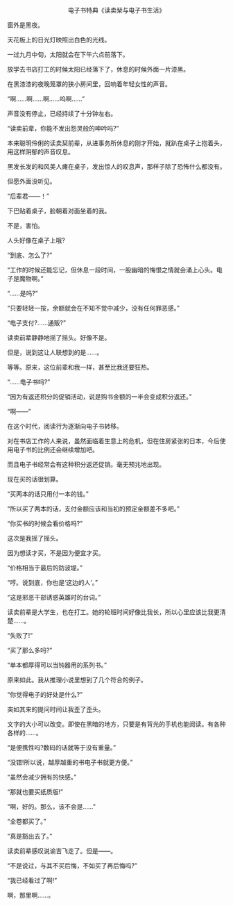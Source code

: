 <p align="center">电子书特典《读卖栞与电子书生活》</p>

窗外是黑夜。

天花板上的日光灯映照出白色的光线。

一过九月中旬，太阳就会在下午六点前落下。

放学去书店打工的时候太阳已经落下了，休息的时候外面一片漆黑。

在黑漆漆的夜晚笼罩的狭小房间里，回响着年轻女性的声音。

“啊……啊……啊……呜啊……”

声音没有停止，已经持续了十分钟左右。

“读卖前辈，你能不发出怨灵般的呻吟吗?”

本来聪明伶俐的读卖栞前辈，从进事务所休息的刚才开始，就趴在桌子上抱着头，用这样阴郁的声音叹息。

黑发长发的和风美人瘫在桌子，发出惊人的叹息声，那样子除了恐怖什么都没有。

但愿外面没听见。

“后辈君——！”

下巴贴着桌子，脸朝着对面坐着的我。

不是，害怕。

人头好像在桌子上哦?

“到底、怎么了?”

“工作的时候还能忘记，但休息一段时间，一股幽暗的悔恨之情就会涌上心头。电子是魔物啊。”

“……是吗?”

“只要轻轻一按，余额就会在不知不觉中减少，没有任何罪恶感。”

“电子支付?……通贩?”

读卖前辈静静地摇了摇头。好像不是。

但是，说到这让人联想到的是……。

等等。原来，这位前辈和我一样，甚至比我还要狂热。

“……电子书吗?”

“因为有返还积分的促销活动，说是购书金额的一半会变成积分返还。”

“啊——”

在这个时代，阅读行为逐渐向电子书转移。

对在书店工作的人来说，虽然面临着生意上的危机，但在住房紧张的日本，今后使用电子书的比例还会继续增加吧。

而且电子书经常会有这种积分返还促销。毫无预兆地出现。

现在买的话很划算。

“买两本的话只用付一本的钱。”

“所以买了两本的话，支付金额应该和当初的预定金额差不多吧。”

“你买书的时候会看价格吗?”

这次是我摇了摇头。

因为想读才买，不是因为便宜才买。

“价格相当于最后的防波堤。”

“哼。说到底，你也是‘这边的人’。”

“这是邪恶干部诱惑英雄时的台词。”

读卖前辈是大学生，也在打工。她的轮班时间好像比我长，所以心里应该比我更清楚……。

“失败了!”

“买了那么多吗?”

“单本都厚得可以当钝器用的系列书。”

原来如此。我从推理小说里想到了几个符合的例子。

“你觉得电子的好处是什么?”

突如其来的提问时间让我歪了歪头。

文字的大小可以改变。即使在黑暗的地方，只要是有背光的手机也能阅读。有各种各样的……。

“是便携性吗?数码的话就等于没有重量。”

“没错!所以说，越厚越重的书电子书就更方便。”

“虽然会减少拥有的快感。”

“那就也要买纸质版!”

“啊，好的。那么，该不会是……”

“全卷都买了。”

“真是豁出去了。”

读卖前辈感叹说谕吉飞走了。但是——。

“不是说过，与其不买后悔，不如买了再后悔吗?”

“我已经看过了啊!”

啊，那里啊……。

